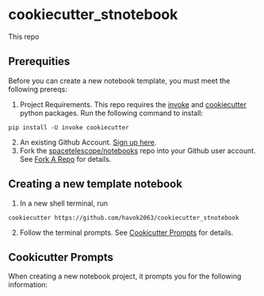 # cookiecutter_stnotebook
This repo

## Prerequities

Before you can create a new notebook template, you must meet the following prereqs:

1. Project Requirements.  This repo requires the [invoke](https://docs.pyinvoke.org/en/stable/index.html) and [cookiecutter](https://cookiecutter.readthedocs.io/en/1.7.2/index.html) python packages.  Run the following command to install:

```
pip install -U invoke cookiecutter
```
2. An existing Github Account.  [Sign up here](https://github.com/).
3. Fork the [spacetelescope/notebooks](https://github.com/spacetelescope/notebooks) repo into your Github user account. See [Fork A Repo](https://docs.github.com/en/get-started/quickstart/fork-a-repo) for details.

## Creating a new template notebook

1. In a new shell terminal, run

```
cookiecutter https://github.com/havok2063/cookiecutter_stnotebook
```

2. Follow the terminal prompts. See [Cookicutter Prompts](#cookiecutter-prompts) for details.



## Cookicutter Prompts

When creating a new notebook project, it prompts you for the following information:

